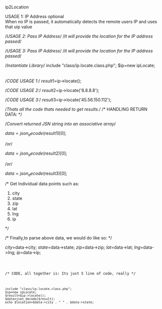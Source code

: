 ip2Location

<div>USAGE 1: IP Address optional</div>
<div>When no IP is passed, it automatically detects the remote users IP and uses that uip value</div>

/*USAGE 2: Pass IP Address*/
/*It will provide the location for the IP address passed*/

/*USAGE 3: Pass IP Address*/
/*It will provide the location for the IP address passed*/

/*Instantiate Library*/
  include "class/ip.locate.class.php";
	$ip=new ipLocate;
<br><br><br>
/*CODE USAGE 1:*/
	$result1=$ip->locate();

/*CODE USAGE 2:*/
  $result2=$ip->locate('8.8.8.8');

/*CODE USAGE 3:*/
  $result3=$ip->locate('45.56.150.112');

/*Thats all the code thats needed to get results.*/
/* HANDLING RETURN DATA: */

/*Convert returned JSN string into an associative array*/

$data=json_decode($result1)[0];

/*or*/

$data=json_decode($result2)[0];

/*or*/

$data=json_decode($result3)[0];

/* Get Individual data points such as:
1. city
2. state
3. zip
4. lat
5. lng
6. ip

*/

/*
Finally,to parse above data, we would do like so:
*/

$city=$data->city;
$state=$data->state;
$zip=$data->zip;
$lat=$data->lat;
$lng=$data->lng;
$ip=$data->ip;

<code><pre>

/*
  	CODE, all together is:
	Its just 5 line of code, really
*/

  	include "class/ip.locate.class.php";
	$ip=new ipLocate;
	$result=$ip->locate();
  	$data=json_decode($result);
  	echo $location=$data->city . " " . $data->state;
 
 </pre></code>
